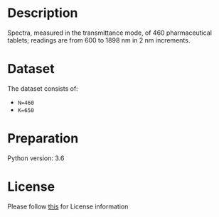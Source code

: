 # Description
Spectra, measured in the transmittance mode, of 460 pharmaceutical tablets; readings are from 600 to 1898 nm in 2 nm increments.

# Dataset
The dataset consists of:

- `N=460`
- `K=650`

# Preparation
Python version: 3.6 

# License
Please follow [this](https://creativecommons.org/licenses/by-sa/4.0/) for License information